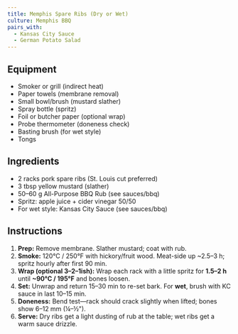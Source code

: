 ```yaml
---
title: Memphis Spare Ribs (Dry or Wet)
culture: Memphis BBQ
pairs_with:
  - Kansas City Sauce
  - German Potato Salad
---
```


## Equipment
- Smoker or grill (indirect heat)
- Paper towels (membrane removal)
- Small bowl/brush (mustard slather)
- Spray bottle (spritz)
- Foil or butcher paper (optional wrap)
- Probe thermometer (doneness check)
- Basting brush (for wet style)
- Tongs

## Ingredients
- 2 racks pork spare ribs (St. Louis cut preferred)
- 3 tbsp yellow mustard (slather)
- 50–60 g All-Purpose BBQ Rub (see sauces/bbq)
- Spritz: apple juice + cider vinegar 50/50
- For wet style: Kansas City Sauce (see sauces/bbq)

## Instructions
1. **Prep:** Remove membrane. Slather mustard; coat with rub.
2. **Smoke:** 120°C / 250°F with hickory/fruit wood. Meat-side up ~2.5–3 h; spritz hourly after first 90 min.
3. **Wrap (optional 3–2–1ish):** Wrap each rack with a little spritz for **1.5–2 h** until **~90°C / 195°F** and bones loosen.
4. **Set:** Unwrap and return 15–30 min to re-set bark. For **wet**, brush with KC sauce in last 10–15 min.
5. **Doneness:** Bend test—rack should crack slightly when lifted; bones show 6–12 mm (¼–½").
6. **Serve:** Dry ribs get a light dusting of rub at the table; wet ribs get a warm sauce drizzle.
